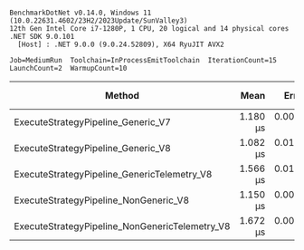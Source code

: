 ```

BenchmarkDotNet v0.14.0, Windows 11 (10.0.22631.4602/23H2/2023Update/SunValley3)
12th Gen Intel Core i7-1280P, 1 CPU, 20 logical and 14 physical cores
.NET SDK 9.0.101
  [Host] : .NET 9.0.0 (9.0.24.52809), X64 RyuJIT AVX2

Job=MediumRun  Toolchain=InProcessEmitToolchain  IterationCount=15  
LaunchCount=2  WarmupCount=10  

```
| Method                                         | Mean     | Error     | StdDev    | Median   | Ratio | RatioSD | Gen0   | Allocated | Alloc Ratio |
|----------------------------------------------- |---------:|----------:|----------:|---------:|------:|--------:|-------:|----------:|------------:|
| ExecuteStrategyPipeline_Generic_V7             | 1.180 μs | 0.0082 μs | 0.0122 μs | 1.179 μs |  1.00 |    0.01 | 0.2174 |    2744 B |        1.00 |
| ExecuteStrategyPipeline_Generic_V8             | 1.082 μs | 0.0128 μs | 0.0180 μs | 1.078 μs |  0.92 |    0.02 | 0.0019 |      40 B |        0.01 |
| ExecuteStrategyPipeline_GenericTelemetry_V8    | 1.566 μs | 0.0178 μs | 0.0255 μs | 1.552 μs |  1.33 |    0.03 | 0.0019 |      40 B |        0.01 |
| ExecuteStrategyPipeline_NonGeneric_V8          | 1.150 μs | 0.0052 μs | 0.0075 μs | 1.148 μs |  0.97 |    0.01 | 0.0019 |      40 B |        0.01 |
| ExecuteStrategyPipeline_NonGenericTelemetry_V8 | 1.672 μs | 0.0075 μs | 0.0110 μs | 1.672 μs |  1.42 |    0.02 | 0.0019 |      40 B |        0.01 |
